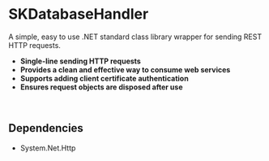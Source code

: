 # SKDatabaseHandler
A simple, easy to use .NET standard class library wrapper for sending REST HTTP requests.

- **Single-line sending HTTP requests**
- **Provides a clean and effective way to consume web services**
- **Supports adding client certificate authentication**
- **Ensures request objects are disposed after use**

<br/>

## Dependencies ##
- System.Net.Http

<br/>

